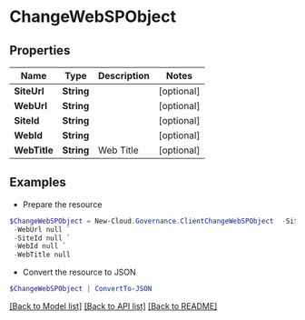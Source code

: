 # ChangeWebSPObject
## Properties

Name | Type | Description | Notes
------------ | ------------- | ------------- | -------------
**SiteUrl** | **String** |  | [optional] 
**WebUrl** | **String** |  | [optional] 
**SiteId** | **String** |  | [optional] 
**WebId** | **String** |  | [optional] 
**WebTitle** | **String** | Web Title | [optional] 

## Examples

- Prepare the resource
```powershell
$ChangeWebSPObject = New-Cloud.Governance.ClientChangeWebSPObject  -SiteUrl null `
 -WebUrl null `
 -SiteId null `
 -WebId null `
 -WebTitle null
```

- Convert the resource to JSON
```powershell
$ChangeWebSPObject | ConvertTo-JSON
```

[[Back to Model list]](../README.md#documentation-for-models) [[Back to API list]](../README.md#documentation-for-api-endpoints) [[Back to README]](../README.md)

